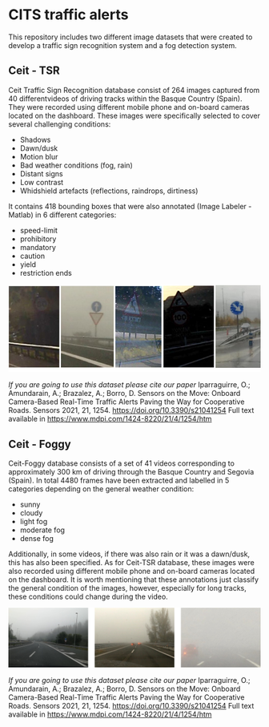 # CITS traffic alerts

This repository includes two different image datasets that were created to develop a traffic sign recognition system and  a fog detection system.

## Ceit - TSR 
  Ceit Traffic Sign Recognition database consist of 264 images captured from 40 differentvideos of driving tracks within the Basque Country (Spain). They were recorded using different mobile phone and on-board cameras located on the dashboard. These images were specifically selected to cover several challenging conditions:
  - Shadows
  - Dawn/dusk
  - Motion blur
  - Bad weather conditions (fog, rain)
  - Distant signs
  - Low contrast
  - Whidshield artefacts (reflections, raindrops, dirtiness)
  
  It contains 418 bounding boxes that were also annotated (Image Labeler - Matlab) in 6 different categories: 
  - speed-limit
  - prohibitory
  - mandatory
  - caution
  - yield
  - restriction ends
  
  ![alt text](https://github.com/oipa/CITS-traffic-alerts/blob/main/Ceit-TSR-dataset.jpg?raw=true)
  
  *If you are going to use this dataset please cite our paper*
  Iparraguirre, O.; Amundarain, A.; Brazalez, A.; Borro, D. Sensors on the Move: Onboard Camera-Based Real-Time Traffic Alerts Paving the Way for Cooperative Roads. Sensors  2021, 21, 1254. https://doi.org/10.3390/s21041254
  Full text available in https://www.mdpi.com/1424-8220/21/4/1254/htm
  
  ## Ceit - Foggy 
  Ceit-Foggy database consists of a set of 41 videos corresponding to approximately 300 km of driving through the Basque Country and Segovia (Spain). In total 4480 frames have been extracted and labelled in 5 categories depending on the general weather condition: 
  - sunny 
  - cloudy
  - light fog 
  - moderate fog  
  - dense fog
  
  Additionally, in some videos, if there was also rain or it was a dawn/dusk, this has also been specified. As for Ceit-TSR database, these images were also recorded using different mobile phone and on-board cameras located on the dashboard. It is worth mentioning that these annotations just classify the general condition of the images, however, especially for long tracks, these conditions could change during the video.
  
   ![alt text](https://github.com/oipa/CITS-traffic-alerts/blob/main/Ceit-Foggy-dataset.png?raw=true)
  
   *If you are going to use this dataset please cite our paper*
   Iparraguirre, O.; Amundarain, A.; Brazalez, A.; Borro, D. Sensors on the Move: Onboard Camera-Based Real-Time Traffic Alerts Paving the Way for Cooperative Roads. Sensors 2021, 21, 1254. https://doi.org/10.3390/s21041254
   Full text available in https://www.mdpi.com/1424-8220/21/4/1254/htm
